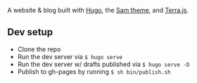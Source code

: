 A website & blog built with [Hugo](https://gohugo.io/), the [Sam theme](https://themes.gohugo.io/hugo-theme-sam/), and [Terra.js](https://rileyjshaw.com/terra/). 

## Dev setup
* Clone the repo
* Run the dev server via `$ hugo serve`
* Run the dev server w/ drafts published via `$ hugo serve -D`
* Publish to gh-pages by running `$ sh bin/publish.sh`
